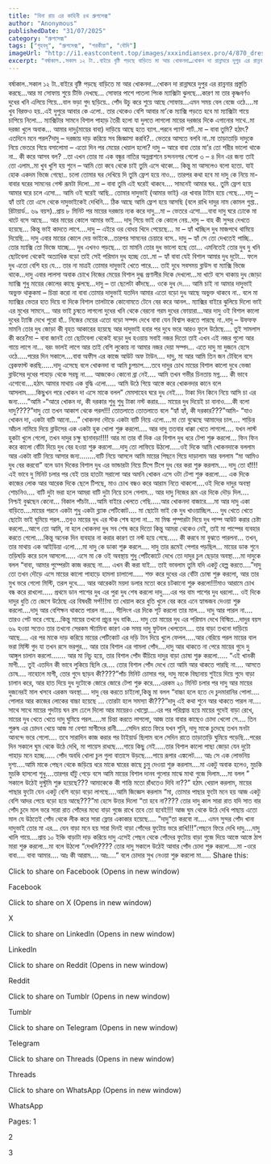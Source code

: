 ```yaml
---
title: "বিনা রায় এর কাহিনী ৪থ গ্রুপসেক্স"
author: "Anonymous"
publishedDate: "31/07/2025"
category: "গ্রুপসেক্স"
tags: ["গৃহবধূ", "গ্রুপসেক্স", "পরকীয়া", "বৌদি"]
imageUrl: "http://i1.eastcontent.top/images/xxxindiansex.pro/4/870_dress_an.jpg"
excerpt: "বর্ষাকাল..সকাল ১২ টা..বাইরে বৃষ্টি পড়ছে বাড়িতে মা আর খোকনদা…খোকন দা রান্নাঘরে দুপুর এর রান্ননার প্রস্তুতি করছে…আর মা সোফায় শুয়ে টিভি দেখছে… সোফার পাশে পাতলা পিংক ম্যাক্সিটা ঝুলছে…কারণ মা তার কৃষ্ণবর্..."
---
```


বর্ষাকাল..সকাল ১২ টা..বাইরে বৃষ্টি পড়ছে বাড়িতে মা আর খোকনদা…খোকন দা রান্নাঘরে দুপুর এর রান্ননার প্রস্তুতি করছে…আর মা সোফায় শুয়ে টিভি দেখছে… সোফার পাশে পাতলা পিংক ম্যাক্সিটা ঝুলছে…কারণ মা তার কৃষ্ণবর্ণও দুধের খনি এলিয়ে গিয়ে…বাল ভড়া গুদ ছড়িয়ে.. পোঁদ উচু করে শুয়ে আছে সোফায়…এমন সময় বেল বেজে ওঠে….মা খুব বিরক্তও হয়..এই দুপুরে আবার কে এলো.. তার থেকেও বেশি আবার মা’কে ম্যাক্সি পড়তে হবে মা ম্যাক্সিটা গায়ে চাপিয়ে নিলো… ম্যাক্সিটার সামনে বিশাল পাহাড় তৈরী হলো যা দুলতে লাগলো মায়ের দরজার দিকে এগানোর সাথে..মা দরজা খুলে অবাক… আমার দাদু(মায়ের বাবা) দাড়িয়ে আছে হতে ব্যাগ..পরনে প্যান্ট শার্ট..মা – বাবা তুমি? হঠাৎ? এতদিনে মনে পরল?দাদু – দরজায় দাড় করিয়ে সব জিজ্ঞাসা করবি?.. ভেতরে আসতে বলবি না..মা তাড়াতাড়ি দাদুকে নিয়ে ভেতরে গিয়ে বসালোমা – এতো দিন পর মেয়ের খেয়াল হলো? দাদু – আরে বাবা তোর মা’র তো শরীর ভালো থাকে না.. কী করে আসব বল? ..তা এখন তোর মা এক বন্ধুর নাতির অন্নপ্রাশনে চন্দননগর গেলো ৩ – ৪ দিন এর জন্য তাই তো এলাম..মা খুব খুশি হয় শুনে – আমি তো কবে থেকে চাই তুমি এসে থাকো… কিন্তু মা আসলেও বলো হতো. যাই হোক একদম ভিজে গেছো.. চলো তোমার ঘর দেখিয়ে দি তুমি ফ্রেশ হয়ে নাও… তারপর কথা হবে মা দাদু কে নিয়ে মা-বাবার ঘরের সামনের গেস্ট রূমটা দিলো…মা – বাবা তুমি এই ঘরেই থাকবে…. সামনেই আমার ঘর.. তুমি ফ্রেশ হয়ে আমার ঘরে চলে এসো… আমি ওই ঘরেই আছি.. তোমার দাদুভাই (আমার ভাই) এর খাবার টাইম হয়ে গেছে….দাদু – হ্যাঁ তাই তো এসে থেকে দাদুভাইকেই দেখিনি… ঠিক আছে আমি ফ্রেশ হয়ে আসছি (বলে রাখি দাদুর নাম কোমল গুপ্তা.. রিটায়ার্ড.. ৬৯ বয়স)..প্রায় ৮ মিনিট পর মায়ের দরজায় ন্যক করে দাদু…মা – ভেতরে এসো….বাবা দাদু ঘরে ঢোকে মা থাটে বসে আছে… আর মায়ের কোলে আমার ভাই…. দাদু গিয়ে ভাই কে কোলে নেয়..দাদু – বাহ কী সুন্দর দেখতে হয়েছে… কিন্তু ভাই কাদতে লাগে….দাদু – এইরে ওর বোধয় খিদে পেয়েছে… মা – হ্যাঁ খাচ্ছিল দুধ মাজপথে থামিয়ে দিয়েছি… দাদু এবার মায়ের কোলে দেয় ভাইকে…তারপর সামনের চেয়ারে বসে.. দাদু – হ্যাঁ সে তো দেখতেই পাচ্ছি.. তোর ম্যাক্সি তো ভিজে যাচ্ছে… দুধ এখনও পড়ছে… তা মামনি তোর দুধ ভালো হছে তো… এমনিতেই তোর দুধ দু খনি ছোটবেলা থেকেই অত্যাধিক বড়ো তাই সেই পরিমান দুধ হচ্ছে তো..মা – হ্যাঁ বাবা যেই বিশাল আমার দুধ দুটো… ফলে দুধ এতো বেশি হয় যে… তার না মাত্রই তোমার দাদুভাই খেতে পারে…. তাই দুধে সবসময় ব্লাউস বা ম্যাক্সি ভিজে থাকে…দাদু এবার লালসা অবাক চোখে নিজের মেয়ের বিশাল দুগ্ধ প্রণালীর দিকে দেখলো…মা খাটে বসে থাকায় দুধ জোড়া ম্যাক্সি শুধু মায়ের কোলের কাছে ঝুলছে…দাদু – তা ছেলেটা কাঁদছে… ওকে দুধ দে…. আমি চাই না আমার দাদুভাই অভুক্ত থাকুকমা – চিন্তা করো না বাবা তোমার দাদুভাই যতদিন আমার এতো বড়ো দুধ আছে অভুক্ত থাকবে না.. বলে মা ম্যাক্সির ভেতর হাত দিয়ে বা দিকে বিশাল তালটাকে কোনোমতে টেনে বের করে আনল.. ম্যাক্সির বাইরে ঝুলিয়ে দিলো ভাই এর মুখের সামনে… আর ভাই চুষতে লাগলো দুধের খনি থেকে বেরনো গরম দুধের ফোয়ারা…আর দাদু ওই বিশাল কালো দুধের ট্যাঙ্কি দেখে পুরো হাঁ.. নিজের মেয়ের এতো বড়ো সম্পদ দেখে বাবা যেন বিশ্বাস করতে পারছে না..দাদু – উফফফ মামনি তোর দুধ জোড়া কী বৃহত আকারের হয়েছে আর দাদুভাই হবার পর দুধে ভরে আরও ফুলে উঠেছে…. তুই সামলাস কী করে?মা – বাবা জানই তো ছোটবেলা থেকেই বড়ো দুধ হওয়ায় সবাই নজর দিতো তাই এখন এই নজর গুলো আর গায়ে লাগে না… বরং ভালই লাগে আর তাই বেশি লুকোয় না আমার নজর দেয়া সম্পদ… এতে দাদু মা দুজনে হেসে ওঠে…..পরের দিন সকালে….বাবা অফীস এর কাজে আউট অফ টাউন…. দাদু, মা আর আমি তিন জন টেবিলে বসে ব্রেকফাস্ট করছি……দাদু এসেছে বলে খোকনদা বা আমি চুপচাপ….তবে দাদুর চোখ মায়ের বিশাল কালো দুধে ভেজা ব্লাউসের দুধের পাহাড় থেকে সরছৃ না…. আজকেও কোনো ব্রা নেই…. আমি তখন গভীর চিনতায় মগ্ন…. কী ভাবে এগোবো….হঠাৎ আমার মাথায় এক বুদ্ধি এলো….. আমি উঠে গিয়ে আস্তে করে খোকনদার কানে বলে আসলাম…..কিছুখন পরে খোকন দা এসে মাকে বলল” মেমসাহেব ঘরে দুধ নেই…. টাকা দিন কিনে নিয়ে আসি চা এর জন্য…..”আমি -“আরে খোকন দা, কী দরকার শুধু শুধু টাকা নস্ট করার…. মায়ের দুধ দিয়েই চা বানাও….কী বলো দাদু????”দাদু তো তখন আকাশ থেকে পরল!!! তোতলাতে তোতলাতে বলে “হ্যাঁ হ্যাঁ, কী দরকার???”আমি- “যাও খোকন দা, একটা বাটি আনো….” খোকনদা দৌড়ে একটা বাটি নিয়ে এলো….মা তো বুঝেছে আমাদের চাল…. শাড়ির আঁচল নামিয়ে দিয়ে ব্লাউসের এক একটা হুক খোলা শুরু করলো…. আর দাদু ততবার ধাক্কা খেতে লাগলো…. যখন লাস্ট হুকটা খুলে গেলো, তখন দাদুর চক্ষু ছানাবড়া!!!! আর মা তার বাঁ দিক এর বিশাল দুধ ধরে টেপা শুরু করলো… ফিন ফিন করে কালো বোঁটা দিয়ে দুধ বের হওয়া শুরু করলো….দাদু তো লাফিয়ে উঠলো…..ওই দিকে আমি খোকনদাকে বললাম আর একটা বাটি নিয়ে আসার জন্য……..বাটি নিয়ে আসলে আমি মায়ের পিছনে গিয়ে দাড়ালাম আর বললাম “মা আমিও দুধ বের করবো” বলে ডান দিকের বিশাল দুধ এর ভান্ডারটা নিয়ে টিপে টিপে দুধ বের করা শুরু করলাম…. দাদু তো হাঁ!!! এই ভাবে দু মিনিট চলার পর যেই তার হাতটা সরালো আর অমনি খোকন এসে ওটা টেপা শুরু করলো…. এক দিকে কাজের লোক আর আরেক দিকে ছেলে টিপছে, মাও চোখ বন্ধও করে আরাম নিতে থাকলো….ওই দিকে দাদুর অবস্থা শোচনিও…. বাটি দুটা ভরা হলে আমরা বাটি দুটা নিয়ে চলে গেলাম… আর দাদু নিজের রূম এর দিকে দৌড় দিল…. নিশ্চই বুঝছেন কেনো… বিকাল পাঁচটা….আমি বাইরে খেলতে গেছি…..আর খোকনদা বাজারে….মা আর দাদু একা বাড়িতে….মায়ের পরনে একটা শুধু একটা ব্ল্যাক পেটিকোট…. মা ছোটো ভাই কে দুধ খাওয়াচ্ছিল…. দুধ খেতে খেতে ছোটো ভাই ঘুমিয়ে পরল…তবুও মায়ের দুধ এর স্টক শেষ হলো না… মা মিল্ক পুম্পারটা দিয়ে দুধ পাম্প আউট করার চেষ্টা করলো…আগে তো আমি, না হলে খোকনদা দুধ সব শেষ করে দিতো কিন্তু আমরা থেকেও নেই, তাই মা পাম্পের ব্যবহার করতে গেলো….কিন্তু অনেক দিন ব্যবহার না করার কারণ তা নস্ট হয়ে গেছে….. কী করবে মা বুঝতে পারলনা… তখন, তার মাথায় এক আইডিয়া এলো….মা দাদু কে ডাকা শুরু করলে…. দাদু তার রূমেই পেপার পড়ছিল… মায়ের ডাক শুনে তড়িঘড়ি করে চলে আসলো….. এসে মা কে ওই অবস্থায় শুধু পেটিকোটে দেখে তো দাদুর চুল ছেড়ার অবস্থা….মা দাদুকে বলল “বাবা, আমার পুম্পেরটা কাজ করছে না…. এখন কী করা যাই… তাই ভাবলাম তুমি যদি একটু হেল্প করতে….”দাদু তো তখন দৌড়ে এসে মায়ের কালো পাহাড়ে হামলা চালালো….. শক্ত করে দুধের এর বোঁটা চোষা শুরু করলো, আর তার মুখ ভরে গেলো মিস্টি, তরল দুধে…. আর আরেকটা ময়দা ডলার মতো করে চটকানো শুরু করলো!!!মাও আরামে চোখ বন্ধ করে রাখলো….. প্রথমে ডান পাশের দুধ এর পুরা দুধ শেষ করলো দাদু….এর পর বাম পাশের দুধ ধরলো… ওই দিকে দাদুর ধুতি তে জেগে উঠেছে এর বিষধরী সর্প!!!মা তা খেয়াল করে ধুতি খুলে বের করে এনে হ্যান্ডজব দেওয়া শুরু করলো….দাদু আর বেশিক্ষন থাকতে পারল না….. সীলিংগ এর দিকে শূট করলো তার মাল…. দাদু আর পারল না…. তারও পেট ভরে গেছে…কিন্তু মায়ের তখনো প্রচুর দুধ বাকি…. দাদু তো মায়ের দুধ এর পরিমান দেখে বিস্মিত…দাদুর বয়স ৬৯ হওয়া সত্তেও তার তখনো সেরকম স্ট্যামিনা কারণ এক সময় দাদু ফুটবল খেলতেন…. তার বাড়া তখনো দাড়িয়ে আছে…. এর পর মাকে দাড় করিয়ে মায়ের পেটিকোট এর দড়ি টান দিয়ে খুলে ফেলল…..আর বেরিয়ে পরল মায়ের বাল ভরা মিস্টি গুদ যা তখন রসে ভরপুর… আর তার বিশাল এর গামলা পোঁদ….দাদু আর থাকতে না পেরে মায়ের গুদে দু আঙ্গুল চালান করলো……. আর মা নিচু হয়ে, তার বিশাল পোঁদ উঁচিয়ে দাদুর বাড়া চোষা শুরু করলো….. “এই খানকী মাগী…. তুই এতদিন কী ভাবে লুকিয়ে ছিলি রে…. তোর বিশাল পোঁদ দেখে তো আমি আর থাকতে পারছি না…. আসতে চোষ…. নাহোলে মাগী, তোর গুদে ছাড়ব কী????”পাঁচ মিনিট চোসার পর, দাদু মাকে বিছানায় শুইয়ে দিয়ে গুদে বাড়া চালান করে, আর হাত দিয়ে দুধ দুটোকে জোরে জোরে টেপা শুরু করে….এরকম ২০ মিনিট চলার পর দাদু আর মায়ের দুজনেরই মাল খসবে এরকম অবস্থা…. দাদু বের করতে চাইলো,কিন্তু মা বলল “বাচ্চা হলে হতে দে চুদমারানির পোলা…. পোলার আর কাজের লোকের বাচ্চা হয়েছে … তোরটা হলে সমস্যা কী???”দাদু এই কথা শুনে আর থাকতে পারল না…. সাথে সাথে মায়ের গুদটায় ঘন রস ঢেলে দিলো আর মায়েরও খোস্লো….এর পর পরিশ্রান্ত হয়ে মায়ের গুদেই বাড়া রেখে, মায়ের দুধ খেতে খেতে দাদু ঘুমিয়ে পরল…..মা চিন্তা করতে লাগলো, আজ তার বাবার কাছেও চোদা খেলো সে…. তিন পুরুষ এর চোদন খেয়ে আজ মা বেশ্যা মাগীদের রানী…..সেদিন রাতে ফিরে যখন শুনি, দাদু মাকে চুদেছে তখন মনটা আনন্দে ভরে গেলো…. তবে সারাদিন কাজ করার পর টাইয়ার্ড ছিলাম বলে সেদিন রাতে তাড়াতাড়ি ঘুমিয়ে পড়েছি…পরের দিন সকালে ঘুম থেকে উঠে দেখি, মা পায়েস রাধছে….গায়ে কিছু নেই…..তার বিশাল কালো পাছা জোড়া যেন দুটো পাহাড় মনে হচ্ছে….. পোঁদ অবধি খোলা চুল গুলা বাতাসে উড়ছে….পায়ে রূপার এঙ্কলেট…. আঃ সে এক লোভনিয় দৃশ্য….আমি মাকে পেছন থেকে জড়িয়ে ধরে মাকে ঘারের কাছে চুমু দেওয়া শুরু করলাম….মা একটু অবাক হলেও, মুচকি মুচকি হাসলো শুধু….তারপর হাঁটু গেড়ে বসে আমি মায়ের বিশাল দানব গুলোর মাঝে মাথা গুজে দিলাম….মা বলল ” সকালে উঠেই দুস্টুমি শুরু হয়েছে??? আমাকেকে কী শান্তি মতো রাঁধতেও দিবি না??” হঠাৎ খেয়াল করলাম, মায়ের পাছার ফুটো যেন একটু বেশি বড়ো বড়ো লাগছে….আমি জিজ্ঞেস করলাম “মা, তোমার পাছার ফুটো মনে হয় আজ একটু বেশি আদর পেয়ে বড়ো হয়ে আছে???”মা হেসে উত্তর দিলো “তা হবে না???? তোর দাদু কাল সারা রাত যদি সাত বার পোঁদ চুদে মাল ভরে সারা রাত পোঁদের মধ্যে বাড়া গুজে রাখে তবে তো হবেই!!! আজ ঘুম থেকে উঠে দেখি পাছায় এতো মাল যে উঠতেই পোঁদ থেকে লীক করে সারা ফ্লোর একাকার হয়েছে…. ”দাদু“তা করবো না…. এমন সুন্দর পোঁদ খানা দাদুভাই তোর মা এর… যেন বাড়া মনে হয় সারা দিনই বাড়া পোঁদের ফুটোয় ভরে রাখি!!!”পেছনে ফিরে দেখি দাদু….দাদু খালি গায়ে….প্রায় ১০ ইঞ্চি বাড়াটা দাড় করিয়ে দাদু এসেই পেছন থেকে পোঁদের ফুটোয় বাড়া গুজে দিয়ে আস্তে আস্তে ঠাপ মারা শুরু করলো…মা বলে উঠলো “দেখলি???? তোর দাদু সকালে উঠেই আবার পোঁদ চোদা শুরু করলো….মা -ওরে বাবা…. বাবা আমার…. আঃ কী আরাম…. আঃ….” বলে চোদার সুখ নেওয়া শুরু করলো মা…..
Share this:


Click to share on Facebook (Opens in new window)


Facebook




Click to share on X (Opens in new window)


X




Click to share on LinkedIn (Opens in new window)


LinkedIn




Click to share on Reddit (Opens in new window)


Reddit




Click to share on Tumblr (Opens in new window)


Tumblr




Click to share on Telegram (Opens in new window)


Telegram




Click to share on Threads (Opens in new window)


Threads




Click to share on WhatsApp (Opens in new window)


WhatsApp


Pages: 
1
 
2
 
3
